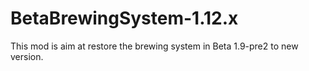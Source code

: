 # BetaBrewingSystem-1.12.x
This mod is aim at restore the brewing system in Beta 1.9-pre2 to new version.
